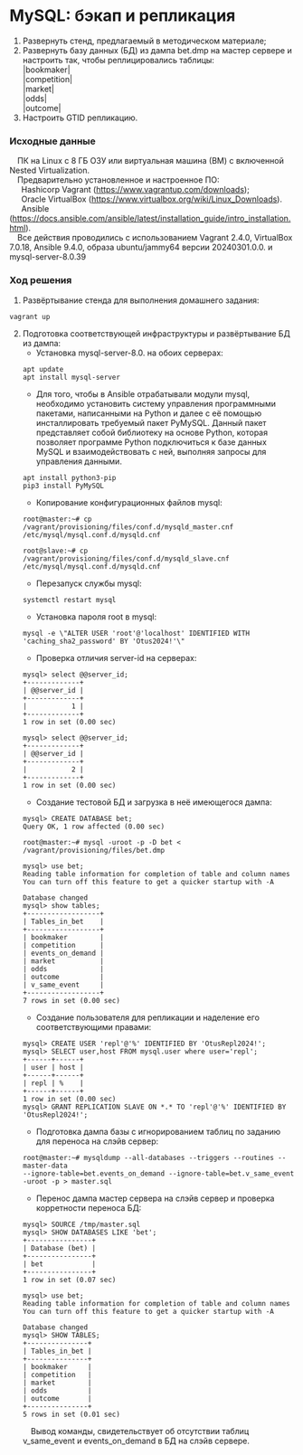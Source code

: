 # MySQL: бэкап и репликация
1. Развернуть стенд, предлагаемый в методическом материале;
2. Развернуть базу данных (БД) из дампа bet.dmp на мастер сервере и настроить так, чтобы реплицировались таблицы:<br/>
   |bookmaker|<br/>
   |competition|<br/>
   |market|<br/>
   |odds|<br/>
   |outcome|<br/>
3. Настроить GTID репликацию.
### Исходные данные ###
&ensp;&ensp;ПК на Linux c 8 ГБ ОЗУ или виртуальная машина (ВМ) с включенной Nested Virtualization.<br/>
&ensp;&ensp;Предварительно установленное и настроенное ПО:<br/>
&ensp;&ensp;&ensp;Hashicorp Vagrant (https://www.vagrantup.com/downloads);<br/>
&ensp;&ensp;&ensp;Oracle VirtualBox (https://www.virtualbox.org/wiki/Linux_Downloads).<br/>
&ensp;&ensp;&ensp;Ansible (https://docs.ansible.com/ansible/latest/installation_guide/intro_installation.html).<br/>
&ensp;&ensp;Все действия проводились с использованием Vagrant 2.4.0, VirtualBox 7.0.18, Ansible 9.4.0, образа ubuntu/jammy64 версии 20240301.0.0. и mysql-server-8.0.39 <br/>
### Ход решения ###
1. Развёртывание стенда для выполнения домашнего задания:
```shell
vagrant up
```
2. Подготовка соответствующей инфраструктуры и развёртывание БД из дампа:
   - Установка mysql-server-8.0. на обоих серверах:
   ```shell
   apt update
   apt install mysql-server
   ```
   - Для того, чтобы в Ansible отрабатывали модули mysql, необходимо установить систему управления программными пакетами, написанными на Python и далее с её помощью инсталлировать требуемый пакет PyMySQL. Данный пакет представляет собой библиотеку на основе Python, которая позволяет программе Python подключиться к базе данных MySQL и взаимодействовать с ней, выполняя запросы для управления данными.
   ```shell
   apt install python3-pip
   pip3 install PyMySQL
   ```
   - Копирование конфигурационных файлов mysql:
   ```shell
   root@master:~# cp /vagrant/provisioning/files/conf.d/mysqld_master.cnf /etc/mysql/mysql.conf.d/mysqld.cnf

   root@slave:~# cp /vagrant/provisioning/files/conf.d/mysqld_slave.cnf /etc/mysql/mysql.conf.d/mysqld.cnf
   ```  
   - Перезапуск службы mysql:
   ```shell
   systemctl restart mysql
   ```
   - Установка пароля root в mysql:
   ```shell
   mysql -e \"ALTER USER 'root'@'localhost' IDENTIFIED WITH 'caching_sha2_password' BY 'Otus2024!'\"
   ```
   - Проверка отличия server-id на серверах:
   ```shell
   mysql> select @@server_id;
   +-------------+
   | @@server_id |
   +-------------+
   |           1 |
   +-------------+
   1 row in set (0.00 sec)

   mysql> select @@server_id;
   +-------------+
   | @@server_id |
   +-------------+
   |           2 |
   +-------------+
   1 row in set (0.00 sec)
   ```
   - Создание тестовой БД и загрузка в неё имеющегося дампа:
   ```shell
   mysql> CREATE DATABASE bet;
   Query OK, 1 row affected (0.00 sec)

   root@master:~# mysql -uroot -p -D bet < /vagrant/provisioning/files/bet.dmp

   mysql> use bet;
   Reading table information for completion of table and column names
   You can turn off this feature to get a quicker startup with -A

   Database changed
   mysql> show tables;
   +------------------+
   | Tables_in_bet    |
   +------------------+
   | bookmaker        |   
   | competition      |
   | events_on_demand |
   | market           |
   | odds             |
   | outcome          |
   | v_same_event     |
   +------------------+
   7 rows in set (0.00 sec)
   ```
   - Создание пользователя для репликации и наделение его соответствующими правами:
   ```shell
   mysql> CREATE USER 'repl'@'%' IDENTIFIED BY 'OtusRepl2024!';
   mysql> SELECT user,host FROM mysql.user where user='repl';
   +------+------+
   | user | host |
   +------+------+
   | repl | %    |
   +------+------+
   1 row in set (0.00 sec)
   mysql> GRANT REPLICATION SLAVE ON *.* TO 'repl'@'%' IDENTIFIED BY 'OtusRepl2024!';
   ```
   - Подготовка дампа базы с игнорированием таблиц по заданию для переноса на слэйв сервер:
   ```shell
   root@master:~# mysqldump --all-databases --triggers --routines --master-data
   --ignore-table=bet.events_on_demand --ignore-table=bet.v_same_event -uroot -p > master.sql
   ```
   - Перенос дампа мастер сервера на слэйв сервер и проверка корретности переноса БД:
   ```shell
   mysql> SOURCE /tmp/master.sql
   mysql> SHOW DATABASES LIKE 'bet';
   +----------------+
   | Database (bet) |
   +----------------+
   | bet            |
   +----------------+
   1 row in set (0.07 sec)

   mysql> use bet;
   Reading table information for completion of table and column names
   You can turn off this feature to get a quicker startup with -A

   Database changed
   mysql> SHOW TABLES;
   +---------------+
   | Tables_in_bet |
   +---------------+
   | bookmaker     |
   | competition   |
   | market        |
   | odds          |
   | outcome       |
   +---------------+
   5 rows in set (0.01 sec)
   ```
   &ensp;&ensp;Вывод команды, свидетельствует об отсутствии таблиц v_same_event и events_on_demand в БД на слэйв сервере.
